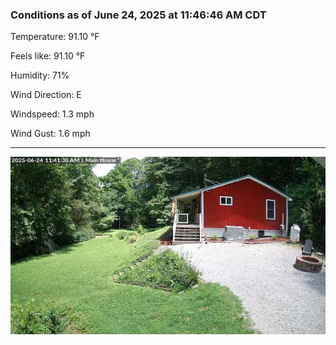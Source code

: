 ### Conditions as of June 24, 2025 at 11:46:46 AM CDT 

Temperature: 91.10 &deg;F

Feels like: 91.10 &deg;F

Humidity: 71%

Wind Direction: E

Windspeed: 1.3 mph

Wind Gust: 1.6 mph

---

<img src="./images/latest.jpeg"/>

